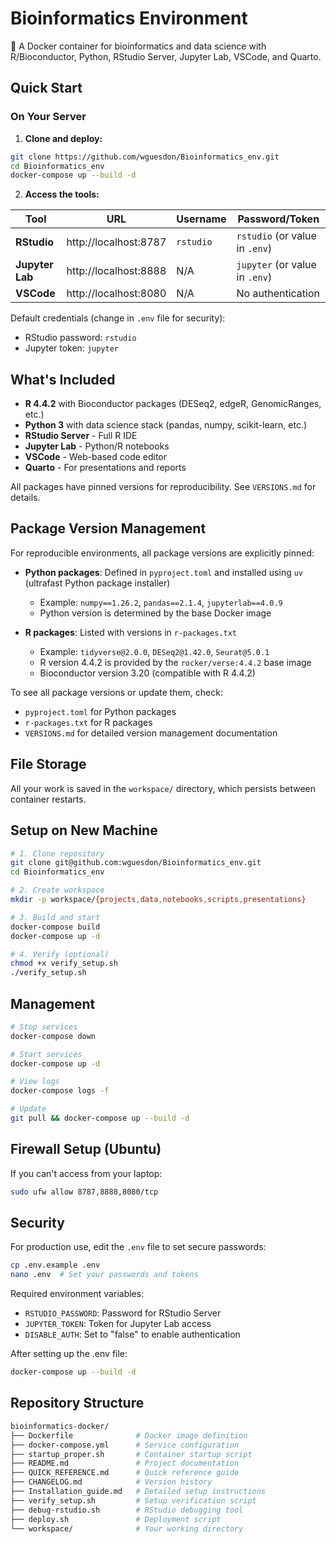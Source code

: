 # Bioinformatics Environment

🧬 A Docker container for bioinformatics and data science with R/Bioconductor, Python, RStudio Server, Jupyter Lab, VSCode, and Quarto.

## Quick Start

### On Your Server

1. **Clone and deploy:**
```bash
git clone https://github.com/wguesdon/Bioinformatics_env.git
cd Bioinformatics_env
docker-compose up --build -d
```

2. **Access the tools:**

| Tool | URL | Username | Password/Token |
|------|-----|----------|----------------|
| **RStudio** | http://localhost:8787 | `rstudio` | `rstudio` (or value in `.env`) |
| **Jupyter Lab** | http://localhost:8888 | N/A | `jupyter` (or value in `.env`) |
| **VSCode** | http://localhost:8080 | N/A | No authentication |

Default credentials (change in `.env` file for security):
- RStudio password: `rstudio`
- Jupyter token: `jupyter`

## What's Included

- **R 4.4.2** with Bioconductor packages (DESeq2, edgeR, GenomicRanges, etc.)
- **Python 3** with data science stack (pandas, numpy, scikit-learn, etc.)
- **RStudio Server** - Full R IDE
- **Jupyter Lab** - Python/R notebooks
- **VSCode** - Web-based code editor
- **Quarto** - For presentations and reports

All packages have pinned versions for reproducibility. See `VERSIONS.md` for details.

## Package Version Management

For reproducible environments, all package versions are explicitly pinned:

- **Python packages**: Defined in `pyproject.toml` and installed using `uv` (ultrafast Python package installer)
  - Example: `numpy==1.26.2`, `pandas==2.1.4`, `jupyterlab==4.0.9`
  - Python version is determined by the base Docker image
  
- **R packages**: Listed with versions in `r-packages.txt`
  - Example: `tidyverse@2.0.0`, `DESeq2@1.42.0`, `Seurat@5.0.1`
  - R version 4.4.2 is provided by the `rocker/verse:4.4.2` base image
  - Bioconductor version 3.20 (compatible with R 4.4.2)

To see all package versions or update them, check:
- `pyproject.toml` for Python packages
- `r-packages.txt` for R packages
- `VERSIONS.md` for detailed version management documentation

## File Storage

All your work is saved in the `workspace/` directory, which persists between container restarts.

## Setup on New Machine

```bash
# 1. Clone repository
git clone git@github.com:wguesdon/Bioinformatics_env.git
cd Bioinformatics_env

# 2. Create workspace
mkdir -p workspace/{projects,data,notebooks,scripts,presentations}

# 3. Build and start
docker-compose build
docker-compose up -d

# 4. Verify (optional)
chmod +x verify_setup.sh
./verify_setup.sh
```

## Management

```bash
# Stop services
docker-compose down

# Start services  
docker-compose up -d

# View logs
docker-compose logs -f

# Update
git pull && docker-compose up --build -d
```

## Firewall Setup (Ubuntu)

If you can't access from your laptop:

```bash
sudo ufw allow 8787,8888,8080/tcp
```

## Security

For production use, edit the `.env` file to set secure passwords:

```bash
cp .env.example .env
nano .env  # Set your passwords and tokens
```

Required environment variables:
- `RSTUDIO_PASSWORD`: Password for RStudio Server
- `JUPYTER_TOKEN`: Token for Jupyter Lab access
- `DISABLE_AUTH`: Set to "false" to enable authentication

After setting up the .env file:
```bash
docker-compose up --build -d
```

## Repository Structure

```bash
bioinformatics-docker/
├── Dockerfile              # Docker image definition
├── docker-compose.yml      # Service configuration
├── startup_proper.sh       # Container startup script
├── README.md               # Project documentation
├── QUICK_REFERENCE.md      # Quick reference guide
├── CHANGELOG.md            # Version history
├── Installation_guide.md   # Detailed setup instructions
├── verify_setup.sh         # Setup verification script
├── debug-rstudio.sh        # RStudio debugging tool
├── deploy.sh               # Deployment script
└── workspace/              # Your working directory
```
